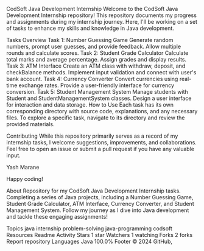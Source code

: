CodSoft Java Development Internship
Welcome to the CodSoft Java Development Internship repository! This repository documents my progress and assignments during my internship journey. Here, I'll be working on a set of tasks to enhance my skills and knowledge in Java development.

Tasks Overview
Task 1: Number Guessing Game
Generate random numbers, prompt user guesses, and provide feedback.
Allow multiple rounds and calculate scores.
Task 2: Student Grade Calculator
Calculate total marks and average percentage.
Assign grades and display results.
Task 3: ATM Interface
Create an ATM class with withdraw, deposit, and checkBalance methods.
Implement input validation and connect with user's bank account.
Task 4: Currency Converter
Convert currencies using real-time exchange rates.
Provide a user-friendly interface for currency conversion.
Task 5: Student Management System
Manage students with Student and StudentManagementSystem classes.
Design a user interface for interaction and data storage.
How to Use
Each task has its own corresponding directory with source code, explanations, and any necessary files. To explore a specific task, navigate to its directory and review the provided materials.

Contributing
While this repository primarily serves as a record of my internship tasks, I welcome suggestions, improvements, and collaborations. Feel free to open an issue or submit a pull request if you have any valuable input.

Yash Marane

Happy coding!

About
Repository for my CodSoft Java Development Internship tasks. Completing a series of Java projects, including a Number Guessing Game, Student Grade Calculator, ATM Interface, Currency Converter, and Student Management System. Follow my journey as I dive into Java development and tackle these engaging assignments!

Topics
java internship problem-solving java-programming codsoft
Resources
 Readme
 Activity
Stars
 1 star
Watchers
 1 watching
Forks
 2 forks
Report repository
Languages
Java
100.0%
Footer
© 2024 GitHub, 

